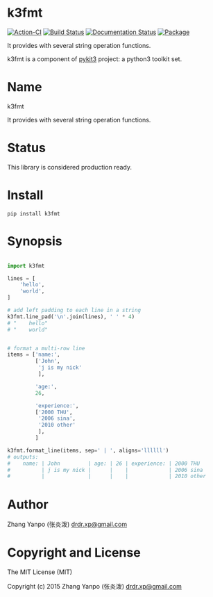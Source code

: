 # k3fmt

[![Action-CI](https://github.com/pykit3/k3fmt/actions/workflows/python-package.yml/badge.svg)](https://github.com/pykit3/k3fmt/actions/workflows/python-package.yml)
[![Build Status](https://travis-ci.com/pykit3/k3fmt.svg?branch=master)](https://travis-ci.com/pykit3/k3fmt)
[![Documentation Status](https://readthedocs.org/projects/k3fmt/badge/?version=stable)](https://k3fmt.readthedocs.io/en/stable/?badge=stable)
[![Package](https://img.shields.io/pypi/pyversions/k3fmt)](https://pypi.org/project/k3fmt)

It provides with several string operation functions.

k3fmt is a component of [pykit3] project: a python3 toolkit set.


#   Name

k3fmt

It provides with several string operation functions.

#   Status

This library is considered production ready.




# Install

```
pip install k3fmt
```

# Synopsis

```python

import k3fmt

lines = [
    'hello',
    'world',
]

# add left padding to each line in a string
k3fmt.line_pad('\n'.join(lines), ' ' * 4)
# "    hello"
# "    world"


# format a multi-row line
items = ['name:',
         ['John',
          'j is my nick'
          ],

         'age:',
         26,

         'experience:',
         ['2000 THU',
          '2006 sina',
          '2010 other'
          ],
         ]

k3fmt.format_line(items, sep=' | ', aligns='llllll')
# outputs:
#    name: | John         | age: | 26 | experience: | 2000 THU
#          | j is my nick |      |    |             | 2006 sina
#          |              |      |    |             | 2010 other

```

#   Author

Zhang Yanpo (张炎泼) <drdr.xp@gmail.com>

#   Copyright and License

The MIT License (MIT)

Copyright (c) 2015 Zhang Yanpo (张炎泼) <drdr.xp@gmail.com>


[pykit3]: https://github.com/pykit3